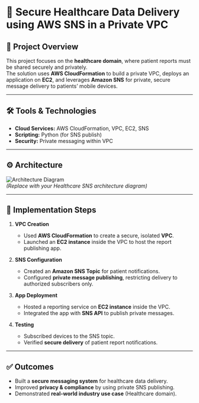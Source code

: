 # 🚀 Secure Healthcare Data Delivery using AWS SNS in a Private VPC

## 📌 Project Overview
This project focuses on the **healthcare domain**, where patient reports must be shared securely and privately.  
The solution uses **AWS CloudFormation** to build a private VPC, deploys an application on **EC2**, and leverages **Amazon SNS** for private, secure message delivery to patients’ mobile devices.  

---

## 🛠️ Tools & Technologies
- **Cloud Services:** AWS CloudFormation, VPC, EC2, SNS  
- **Scripting:** Python (for SNS publish)  
- **Security:** Private messaging within VPC  

---

## ⚙️ Architecture
![Architecture Diagram](screenshots/architecture.png)  
*(Replace with your Healthcare SNS architecture diagram)*  

---

## 🚀 Implementation Steps
1. **VPC Creation**
   - Used **AWS CloudFormation** to create a secure, isolated **VPC**.  
   - Launched an **EC2 instance** inside the VPC to host the report publishing app.  

2. **SNS Configuration**
   - Created an **Amazon SNS Topic** for patient notifications.  
   - Configured **private message publishing**, restricting delivery to authorized subscribers only.  

3. **App Deployment**
   - Hosted a reporting service on **EC2 instance** inside the VPC.  
   - Integrated the app with **SNS API** to publish private messages.  

4. **Testing**
   - Subscribed devices to the SNS topic.  
   - Verified **secure delivery** of patient report notifications.

---

## ✅ Outcomes
- Built a **secure messaging system** for healthcare data delivery.  
- Improved **privacy & compliance** by using private SNS publishing.  
- Demonstrated **real-world industry use case** (Healthcare domain).

